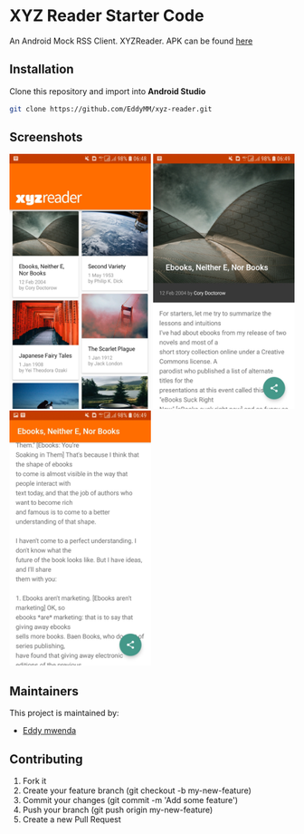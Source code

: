# XYZ Reader Starter Code

An Android Mock RSS Client. XYZReader.
APK can be found [here](https://github.com/EddyMM/xyz-reader/releases)

## Installation
Clone this repository and import into **Android Studio**
```bash
git clone https://github.com/EddyMM/xyz-reader.git
```

## Screenshots

<img src="github_assets/imgs/home.jpg" alt="Home screen" width=250 height=450 />  <img src="github_assets/imgs/detail.jpg" alt="Detail screen" width=250 height=450 />  <img src="github_assets/imgs/content.jpg" alt="Content screen" width=250 height=450 />  

## Maintainers
This project is maintained by:
* [Eddy mwenda](https://github.com/EddyMM)


## Contributing

1. Fork it
2. Create your feature branch (git checkout -b my-new-feature)
3. Commit your changes (git commit -m 'Add some feature')
4. Push your branch (git push origin my-new-feature)
5. Create a new Pull Request


